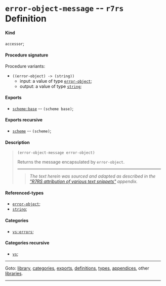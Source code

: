 

<a id='definition__r7rs__error-object-message'></a>

# `error-object-message` -- `r7rs` Definition


<a id='definition__r7rs__error-object-message__kind'></a>

#### Kind

`accessor`;


<a id='definition__r7rs__error-object-message__procedure-signature'></a>

#### Procedure signature

Procedure variants:
 * `((error-object) -> (string))`
   * input: a value of type [`error-object`](../../r7rs/types/error-object.md#type__r7rs__error-object);
   * output: a value of type [`string`](../../r7rs/types/string.md#type__r7rs__string);


<a id='definition__r7rs__error-object-message__exports'></a>

#### Exports

 * [`scheme:base`](../../r7rs/exports/scheme_3a_base.md#export__r7rs__scheme_3a_base) -- `(scheme base)`;


<a id='definition__r7rs__error-object-message__exports-recursive'></a>

#### Exports recursive

 * [`scheme`](../../r7rs/exports/scheme.md#export__r7rs__scheme) -- `(scheme)`;


<a id='definition__r7rs__error-object-message__description'></a>

#### Description

> ````
> (error-object-message error-object)
> ````
> 
> 
> Returns the message encapsulated by `error-object`.
> 
> 
> ----
> > *The text herein was sourced and adapted as described in the ["R7RS attribution of various text snippets"](../../r7rs/appendices/attribution.md#appendix__r7rs__attribution) appendix.*


<a id='definition__r7rs__error-object-message__referenced-types'></a>

#### Referenced-types

 * [`error-object`](../../r7rs/types/error-object.md#type__r7rs__error-object);
 * [`string`](../../r7rs/types/string.md#type__r7rs__string);


<a id='definition__r7rs__error-object-message__categories'></a>

#### Categories

 * [`vs:errors`](../../r7rs/categories/vs_3a_errors.md#category__r7rs__vs_3a_errors);


<a id='definition__r7rs__error-object-message__categories-recursive'></a>

#### Categories recursive

 * [`vs`](../../r7rs/categories/vs.md#category__r7rs__vs);

----

Goto: [library](../../r7rs/_index.md#library__r7rs), [categories](../../r7rs/categories/_index.md#toc__r7rs__categories), [exports](../../r7rs/exports/_index.md#toc__r7rs__exports), [definitions](../../r7rs/definitions/_index.md#toc__r7rs__definitions), [types](../../r7rs/types/_index.md#toc__r7rs__types), [appendices](../../r7rs/appendices/_index.md#toc__r7rs__appendices), other [libraries](../../_libraries.md#toc__libraries).

----

